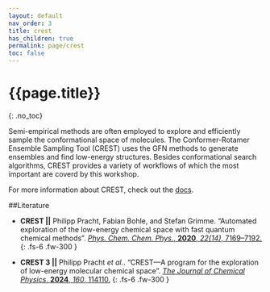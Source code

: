 ```yaml
---
layout: default
nav_order: 3
title: crest
has_children: true
permalink: page/crest
toc: false
---
```

# {{page.title}}
{: .no_toc}

Semi-empirical methods are often employed to explore and efficiently sample the conformational space of molecules.
The Conformer-Rotamer Ensemble Sampling Tool (CREST) uses the GFN methods to generate ensembles and find low-energy structures.
Besides conformational search algorithms, CREST provides a variety of workflows of which the most important are coverd by this workshop.

For more information about CREST, check out the [docs](https://crest-lab.github.io/crest-docs/).

##Literature

- **CREST ||** Philipp Pracht, Fabian Bohle, and Stefan Grimme. “Automated exploration of the low-energy chemical space with fast quantum chemical methods”. 
[*Phys. Chem. Chem. Phys.*, **2020**, *22(14)*, 7169–7192.](https://doi.org/10.1039/C9CP06869D)
{: .fs-6 .fw-300 }

- **CREST 3 ||** Philipp Pracht *et al.*. “CREST—A program for the exploration of low-energy molecular chemical space”. 
[*The Journal of Chemical Physics*, **2024**, *160*, 114110.](https://pubs.aip.org/aip/jcp/article/160/11/114110/3278084/CREST-A-program-for-the-exploration-of-low-energy)
{: .fs-6 .fw-300 }
